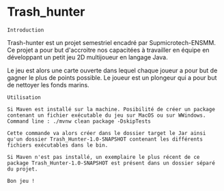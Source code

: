 # Trash_hunter
	
	Introduction

  Trash-hunter est un projet semestriel encadré par Supmicrotech-ENSMM.
  Ce projet a pour but d'accroitre nos capacitées à travailler en équipe en développant un petit jeu 2D multijoueur en langage Java.

  Le jeu est alors une carte ouverte dans lequel chaque joueur a pour but de gagner le plus de points possible.
  Le joueur est un plongeur qui a pour but de nettoyer les fonds marins.
  
  
	Utilisation
	
	Si Maven est installé sur la machine. Posibilité de créer un package contenant un fichier exécutable du jeu sur MacOS ou sur WWindows.
	Command line : ./mvnw clean package -DskipTests
	
	Cette commande va alors créer dans le dossier target le Jar ainsi qu'un dossier Trash_Hunter-1.0-SNAPSHOT contenant les différents fichiers exécutables dans le bin.
	
	Si Maven n'est pas installé, un exemplaire le plus récent de ce package Trash_Hunter-1.0-SNAPSHOT est présent dans un dossier séparé du projet.
	
	Bon jeu !